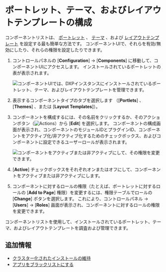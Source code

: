 # ポートレット、テーマ、およびレイアウトテンプレートの構成

コンポーネントリストは、 [ポートレット](https://help.liferay.com/hc/articles/360029046351-Introduction-to-Portlets) 、 [テーマ](https://help.liferay.com/hc/articles/360035581011-UI-Architecture#themes) 、および [レイアウトテンプレート](https://help.liferay.com/hc/articles/360028726612-Layout-Templates) を設定する最も簡単な方法です。 コンポーネントUIで、それらを有効/無効にしたり、それらの権限を設定したりできます。

1.  コントロールパネルの [**Configuration**] → [**Components**] に移動して、コンポーネントUIにアクセスします。 インストールされているポートレットの表が表示されます。

    ![コンポーネントUIでは、DXPインスタンスにインストールされているポートレット、テーマ、およびレイアウトテンプレートを管理できます。](./configuring-portlets-themes-and-layout-templates/images/01.png)

2.  表示するコンポーネントタイプのタブを選択します （[**Portlets**] 、 [**Themes**] 、または [**Layout Templates**]）。

3.  コンポーネントを構成するには、その名前をクリックするか、そのアクションボタン（![Actions](./configuring-portlets-themes-and-layout-templates/images/02.png)）から [**Edit**] を選択します。 コンポーネントの構成画面が表示され、コンポーネントのモジュールIDとプラグインID、コンポーネントをアクティブ化/非アクティブ化するためのチェックボックス、およびコンポーネントに設定できるユーザーロールが表示されます。

    ![コンポーネントをアクティブまたは非アクティブにして、その権限を変更できます。](./configuring-portlets-themes-and-layout-templates/images/03.png)

4. [**Active**] チェックボックスをそれぞれオンまたはオフにして、コンポーネントをアクティブまたは非アクティブにします。

5.  コンポーネントに対するロールの権限（たとえば、ポートレットに対するロールの [**Add to Page**] 権限）を変更するには、権限テーブルでロールの [**Change**] ボタンを選択します。 これにより、コントロールパネル → [**Users**] → [**Roles**] 画面が表示され、コンポーネントに対するロールの権限を変更できます。

コンポーネントリストを使用して、インストールされているポートレット、テーマ、およびレイアウトテンプレートを調査および管理できます。

<a name="additional-information" />

## 追加情報

  - [クラスター化されたインストールの維持](../../../installation-and-upgrades/maintaining-a-liferay-installation/maintaining-clustered-installations.md)
  - [アプリをブラックリストにする](./blacklisting-apps.md)
